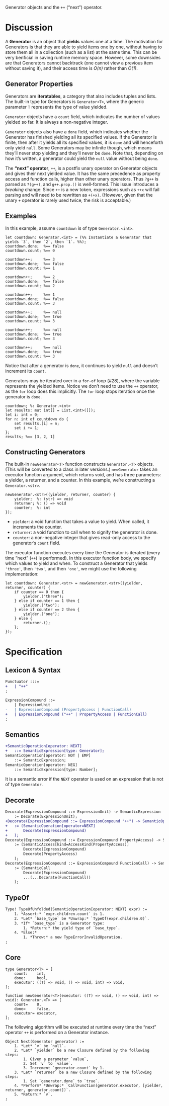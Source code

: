Generator objects and the `++` (“next”) operator.

# Discussion
A **Generator** is an object that **yields** values one at a time. The motivation for Generators is that they are able to yield items one by one, without having to store them all in a collection (such as a list) at the same time. This can be very benficial in saving runtime memory space. However, some downsides are that Generators cannot backtrack (one cannot view a previous item without saving it), and their access time is *O(n)* rather than *O(1)*.

## Generator Properties
Generators are **iteratables**, a category that also includes tuples and lists. The built-in type for Generators is `Generator<T>`, where the generic parameter `T` represents the type of value yielded.

`Generator` objects have a `count` field, which indicates the number of values yielded so far. It is always a non-negative integer.

`Generator` objects also have a `done` field, which indicates whether the Generator has finished yielding all its specified values. If the Generator is finite, then after it yields all its specified values, it is `done` and will henceforth only yield `null`. Some Generators may be infinite though, which means they’ll never stop yielding and they’ll never be `done`. Note that, depending on how it’s written, a generator could yield the `null` value without being `done`.

The **“next” operator**, `++`, is a postfix unary operator on Generator objects and gives their next yielded value. It has the same precedence as property access and function calls, higher than other unary operators. Thus `?g++` is parsed as `?(g++)`, and `g++.prop.()` is well-formed. This issue introduces a *breaking* change: Since `++` is a new token, expressions such as `++x` will fail parsing and will need to be rewritten as `+(+x)`. (However, given that the unary `+` operator is rarely used twice, the risk is acceptable.)

## Examples
In this example, assume `countdown` is of type `Generator.<int>`.
```cp
let countdown: Generator.<int> = (%% Instantiate a Generator that yields `3`, then `2`, then `1`. %%);
countdown.done;  %== false
countdown.count; %== 0

countdown++;     %== 3
countdown.done;  %== false
countdown.count; %== 1

countdown++;     %== 2
countdown.done;  %== false
countdown.count; %== 2

countdown++;     %== 1
countdown.done;  %== false
countdown.count; %== 3

countdown++;     %== null
countdown.done;  %== true
countdown.count; %== 3

countdown++;     %== null
countdown.done;  %== true
countdown.count; %== 3

countdown++;     %== null
countdown.done;  %== true
countdown.count; %== 3
```
Notice that after a generator is `done`, it continues to yield `null` and doesn’t increment its `count`.

Generators may be iterated over in a `for-of` loop (#28), where the variable represents the yielded items. Notice we don’t need to use the `++` operator, as the `for` loop does this implicitly. The `for` loop stops iteration once the generator is `done`.
```cp
countdown; %: Generator.<int>
let results: mut int[] = List.<int>([]);
let i: int = 0;
for n: int of countdown do {
	set results.[i] = n;
	set i += 1;
};
results; %== [3, 2, 1]
```

## Constructing Generators
The built-in `newGenerator<T>` function constructs `Generator.<T>` objects. (This will be converted to a class in later versions.) `newGenerator` takes an executor function argument, which returns void, and has three parameters: a yielder, a returner, and a counter. In this example, we’re constructing a `Generator.<str>`.
```cp
newGenerator.<str>((yielder, returner, counter) {
	yielder;  %: (str) => void
	returner; %: () => void
	counter;  %: int
});
```
- `yielder`: a void function that takes a value to yield. When called, it increments the counter.
- `returner`: a void function to call when to signify the generator is done.
- `counter`: a non-negative integer that gives read-only access to the generator’s `count` field.

The executor function executes every time the Generator is iterated (every time “next” (`++`) is performed). In this executor function body, we specify which values to yield and when. To construct a Generator that yields `'three'`, then `'two'`, and then `'one'`, we might use the following implementation:
```cp
let countdown: Generator.<str> = newGenerator.<str>((yielder, returner, counter) {
	if counter == 0 then {
		yielder.("three");
	} else if counter == 1 then {
		yielder.("two");
	} else if counter == 2 then {
		yielder.("one");
	} else {
		returner.();
	};
});
```

# Specification

## Lexicon & Syntax
```diff
Punctuator :::=
+	| "++"
;

ExpressionCompound ::=
	| ExpressionUnit
-	| ExpressionCompound (PropertyAccess | FunctionCall)
+	| ExpressionCompound ("++" | PropertyAccess | FunctionCall)
;
```

## Semantics
```diff
+SemanticOperation[operator: NEXT]
+	::= SemanticExpression[type: Generator];
SemanticOperation[operator: NOT | EMP]
	::= SemanticExpression;
SemanticOperation[operator: NEG]
	::= SemanticExpression[type: Number];
```
It is a semantic error if the `NEXT` operator is used on an expression that is not of type `Generator`.

## Decorate
```diff
Decorate(ExpressionCompound ::= ExpressionUnit) -> SemanticExpression
	:= Decorate(ExpressionUnit);
+Decorate(ExpressionCompound ::= ExpressionCompound "++") -> SemanticOperation
+	:= (SemanticOperation[operator=NEXT]
+		Decorate(ExpressionCompound)
+	);
Decorate(ExpressionCompound ::= ExpressionCompound PropertyAccess) -> SemanticAccess
	:= (SemanticAccess[kind=AccessKind(PropertyAccess)]
		Decorate(ExpressionCompound)
		Decorate(PropertyAccess)
	);
Decorate(ExpressionCompound ::= ExpressionCompound FunctionCall) -> SemanticCall
	:= (SemanticCall
		Decorate(ExpressionCompound)
		...(...Decorate(FunctionCall))
	);
```

## TypeOf
```diff
Type! TypeOfUnfolded(SemanticOperation[operator: NEXT] expr) :=
	1. *Assert:* `expr.children.count` is 1.
	2. *Let* `base_type` be *Unwrap:* `TypeOf(expr.children.0)`.
	3. *If* `base_type` is a Generator type:
		1. *Return:* the yield type of `base_type`.
	4. *Else:*
		1. *Throw:* a new TypeErrorInvalidOperation.
;
```

## Core
```cp
type Generator<T> = [
	count:    int,
	done:     bool,
	executor: ((T) => void, () => void, int) => void,
];

function newGenerator<T>(executor: ((T) => void, () => void, int) => void): Generator.<T> => [
	count=    0,
	done=     false,
	executor= executor,
];
```

The following algorithm will be executed at runtime every time the “next” operator `++` is performed on a Generator instance.
```
Object Next(Generator generator) :=
	1. *Let* `v` be `null`.
	2. *Let* `yielder` be a new Closure defined by the following steps:
		1. Given a parameter `value`,
		2. Set `v` to `value`.
		3. Increment `generator.count` by 1.
	3. *Let* `returner` be a new Closure defined by the following steps:
		1. Set `generator.done` to `true`.
	4. *Perform* *Unwrap:* `CallFunction(generator.executor, [yielder, returner, generator.count])`.
	5. *Return:* `v`.
;
```
